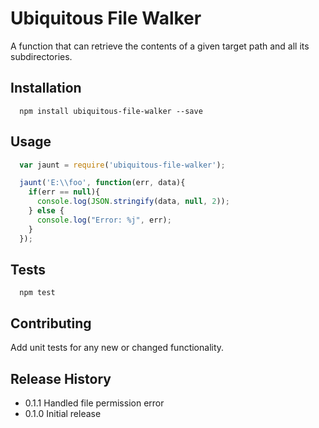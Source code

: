 Ubiquitous File Walker
=========

A function that can retrieve the contents of a given target path and all its subdirectories.

## Installation

```shell
  npm install ubiquitous-file-walker --save
```

## Usage

```js
  var jaunt = require('ubiquitous-file-walker');

  jaunt('E:\\foo', function(err, data){
    if(err == null){
      console.log(JSON.stringify(data, null, 2));
    } else {
      console.log("Error: %j", err);
    }
  });
```

## Tests

```shell
  npm test
```

## Contributing

Add unit tests for any new or changed functionality.

## Release History

* 0.1.1 Handled file permission error
* 0.1.0 Initial release